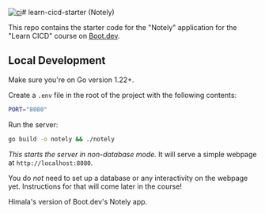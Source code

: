 [![ci](https://github.com/HimalaGunathilaka/learn-cicd-starter/actions/workflows/ci.yml/badge.svg)](https://github.com/HimalaGunathilaka/learn-cicd-starter/actions/workflows/ci.yml)# learn-cicd-starter (Notely)

This repo contains the starter code for the "Notely" application for the "Learn CICD" course on [Boot.dev](https://boot.dev).

## Local Development

Make sure you're on Go version 1.22+.

Create a `.env` file in the root of the project with the following contents:

```bash
PORT="8080"
```

Run the server:

```bash
go build -o notely && ./notely
```

*This starts the server in non-database mode.* It will serve a simple webpage at `http://localhost:8080`.

You do *not* need to set up a database or any interactivity on the webpage yet. Instructions for that will come later in the course!

Himala's version of Boot.dev's Notely app.

